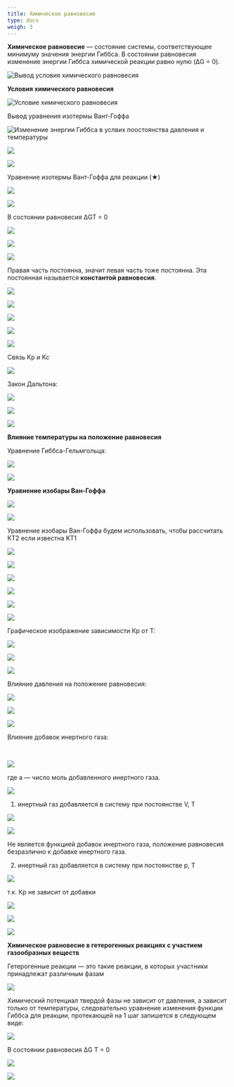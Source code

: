 ```yaml
---
title: Химическое равновесие
type: docs
weigh: 3
---
```


**Химическое равновесие** — состояние системы, соответствующее минимуму значения энергии Гиббса. В состоянии равновесия изменение энергии Гиббса химической реакции равно нулю (ΔG = 0).

![Вывод условия химического равновесия](/images/himicheskoe-ravnovesie/1_clip_image001_0001.png)

**Условия химического равновесия**

![Условие химического равновесия](/images/himicheskoe-ravnovesie/1_clip_image001_0002.png)

Вывод уравнения изотермы Вант-Гоффа

![Изменение энергии Гиббса в услвих поостоянства давления и температуры](/images/himicheskoe-ravnovesie/1_clip_image001_0005.png)

![](/images/himicheskoe-ravnovesie/1_clip_image001_0006.png)

![](/images/himicheskoe-ravnovesie/1_clip_image001_0007.png)

Уравнение изотермы Вант-Гоффа для реакции (★)

![](/images/himicheskoe-ravnovesie/1_clip_image001_0008.png)

![](/images/himicheskoe-ravnovesie/1_clip_image001_0009.png)

В состоянии равновесия ΔGT = 0

![](/images/himicheskoe-ravnovesie/1_clip_image001_0010.png)

![](/images/himicheskoe-ravnovesie/1_clip_image001_0011.png)

![](/images/himicheskoe-ravnovesie/1_clip_image001_0013.png)

Правая часть постоянна, значит левая часть тоже постоянна. Эта постоянная называется **константой равновесия**.

![](/images/himicheskoe-ravnovesie/1_clip_image001_0014.png)

![](/images/himicheskoe-ravnovesie/1_clip_image001_0015.png)

![](/images/himicheskoe-ravnovesie/1_clip_image001_0016.png)

![](/images/himicheskoe-ravnovesie/1_clip_image001_0017.png)

![](/images/himicheskoe-ravnovesie/1_clip_image001_0018.png)

Связь Kp и Kc

![](/images/himicheskoe-ravnovesie/1_clip_image001_0019.png)

Закон Дальтона:

![](/images/himicheskoe-ravnovesie/1_clip_image001_0020.png)

![](/images/himicheskoe-ravnovesie/1_clip_image001_0021.png)

![](/images/himicheskoe-ravnovesie/1_clip_image001_0022.png)

**Влияние температуры на положение равновесия**

Уравнение Гиббса-Гельмгольца:

![](/images/himicheskoe-ravnovesie/1_clip_image001_0023.png)

![](/images/himicheskoe-ravnovesie/1_clip_image001_0024.png)

**Уравнение изобары Ван-Гоффа**

![](/images/himicheskoe-ravnovesie/1_clip_image001_0025.png)

![](/images/himicheskoe-ravnovesie/1_clip_image001_0026.png)

Уравнение изобары Ван-Гоффа будем использовать, чтобы рассчитать КT2 если известна KT1

![](/images/himicheskoe-ravnovesie/1_clip_image001_0027.png)

![](/images/himicheskoe-ravnovesie/1_clip_image001_0028.png)

![](/images/himicheskoe-ravnovesie/1_clip_image001_0029.png)

![](/images/himicheskoe-ravnovesie/1_clip_image001_0030.png)

![](/images/himicheskoe-ravnovesie/1_clip_image001_0031.png)

![](/images/himicheskoe-ravnovesie/1_clip_image001_0032.png)

Графическое изображение зависимости Кр от Т:

![](/images/himicheskoe-ravnovesie/1_clip_image001_0033.png)

![](/images/himicheskoe-ravnovesie/1_clip_image001_0034.png)

![](/images/himicheskoe-ravnovesie/1_clip_image001_0035.png)

Влияние давления на положение равновесия:

![](/images/himicheskoe-ravnovesie/1_clip_image001_0036.png)

![](/images/himicheskoe-ravnovesie/1_clip_image001_0037.png)

![](/images/himicheskoe-ravnovesie/1_clip_image001_0038.png)

Влияние добавок инертного газа:

 

![](/images/himicheskoe-ravnovesie/1_clip_image001_0039.png)

где а — число моль добавленного инертного газа.

![](/images/himicheskoe-ravnovesie/1_clip_image001_0040.png)

1) инертный газ добавляется в систему при постоянстве V, T

![](/images/himicheskoe-ravnovesie/1_clip_image001_0041.png)

![](/images/himicheskoe-ravnovesie/1_clip_image002_0000.png)

Не является функцией добавок инертного газа, положение равновесия безразлично к добавке инертного газа.

2) инертный газ добавляется в систему при постоянстве p, T

![](/images/himicheskoe-ravnovesie/1_clip_image001_0042.png)

т.к. Кр не зависит от добавки

![](/images/himicheskoe-ravnovesie/1_clip_image001_0043.png)

![](/images/himicheskoe-ravnovesie/1_clip_image001_0044.png)

![](/images/himicheskoe-ravnovesie/1_clip_image001_0045.png)

**Химическое равновесие в гетерогенных реакциях с участием газообразных веществ**

Гетерогенные реакции — это такие реакции, в которых участники принадлежат различным фазам

![](/images/himicheskoe-ravnovesie/1_clip_image001_0046.png)

Химический потенциал твердой фазы не зависит от давления, а зависит только от температуры, следовательно уравнение изменения функции Гиббса для реакции, протекающей на 1 шаг запишется в следующем виде:

![](/images/himicheskoe-ravnovesie/1_clip_image001_0047.png)

В состоянии равновесия ΔG T = 0

![](/images/himicheskoe-ravnovesie/1_clip_image001_0048.png)

![](/images/himicheskoe-ravnovesie/1_clip_image002_0001.png)

